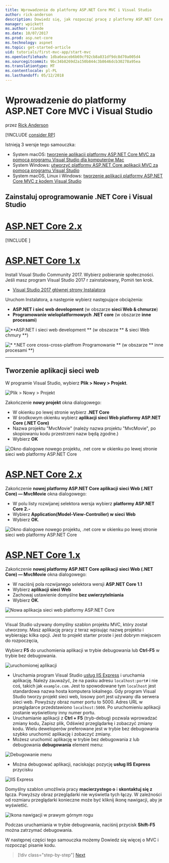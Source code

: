 ```yaml
---
title: Wprowadzenie do platformy ASP.NET Core MVC i Visual Studio
author: rick-anderson
description: Dowiedz się, jak rozpocząć pracę z platformy ASP.NET Core MVC i Visual Studio.
manager: wpickett
ms.author: riande
ms.date: 10/07/2017
ms.prod: asp.net-core
ms.technology: aspnet
ms.topic: get-started-article
uid: tutorials/first-mvc-app/start-mvc
ms.openlocfilehash: 1dba6eaceb6b69cf92cb8a831df9dc8d70a005d4
ms.sourcegitcommit: 9bc34b8269d2a150b844c3b8646dcb30278a95ea
ms.translationtype: MT
ms.contentlocale: pl-PL
ms.lasthandoff: 05/12/2018
---
```

# <a name="get-started-with-aspnet-core-mvc-and-visual-studio"></a>Wprowadzenie do platformy ASP.NET Core MVC i Visual Studio

przez [Rick Anderson](https://twitter.com/RickAndMSFT)

[!INCLUDE [consider RP](../../includes/razor.md)]

Istnieją 3 wersje tego samouczka:

* System macOS: [tworzenie aplikacji platformy ASP.NET Core MVC za pomocą programu Visual Studio dla komputerów Mac](xref:tutorials/first-mvc-app-mac/start-mvc)
* System Windows: [utworzyć platformy ASP.NET Core aplikacji MVC za pomocą programu Visual Studio](xref:tutorials/first-mvc-app/start-mvc)
* System macOS, Linux i Windows: [tworzenie aplikacji platformy ASP.NET Core MVC z kodem Visual Studio](xref:tutorials/first-mvc-app-xplat/start-mvc)

## <a name="install-visual-studio-and-net-core"></a>Zainstaluj oprogramowanie .NET Core i Visual Studio

# <a name="aspnet-core-2xtabaspnetcore2x"></a>[ASP.NET Core 2.x](#tab/aspnetcore2x/)

[!INCLUDE [](~/includes/net-core-prereqs.md)]

# <a name="aspnet-core-1xtabaspnetcore1x"></a>[ASP.NET Core 1.x](#tab/aspnetcore1x/)

Install Visual Studio Community 2017. Wybierz pobieranie społeczności. Jeśli masz program Visual Studio 2017 r zainstalowany, Pomiń ten krok.

* [Visual Studio 2017 głównej strony Instalatora](https://www.visualstudio.com/)

Uruchom Instalatora, a następnie wybierz następujące obciążenia:

* **ASP.NET i sieć web development** (w obszarze **sieci Web & chmurze**)
* **Programowanie wieloplatformowych .NET core** (w obszarze **inne procesami**)

![**ASP.NET i sieci web development ** (w obszarze ** & sieci Web chmury **)](start-mvc/_static/web_workload.png)

![* *.NET core cross-cross-platfrom Programowanie ** (w obszarze ** inne procesami **)](start-mvc/_static/x_plat_wl.png)

---

## <a name="create-a-web-app"></a>Tworzenie aplikacji sieci web

W programie Visual Studio, wybierz **Plik > Nowy > Projekt**.

![Plik > Nowy > Projekt](start-mvc/_static/alt_new_project.png)

Zakończenie **nowy projekt** okna dialogowego:

* W okienku po lewej stronie wybierz **.NET Core**
* W środkowym okienku wybierz **aplikacji sieci Web platformy ASP.NET Core (.NET Core)**
* Nazwa projektu "MvcMovie" (należy nazwa projektu "MvcMovie", po skopiowaniu kodu przestrzeni nazw będą zgodne.)
* Wybierz **OK**

![Okno dialogowe nowego projektu, .net core w okienku po lewej stronie sieci web platformy ASP.NET Core ](start-mvc/_static/new_project2.png)

# <a name="aspnet-core-2xtabaspnetcore2x"></a>[ASP.NET Core 2.x](#tab/aspnetcore2x)

Zakończenie **nowej platformy ASP.NET Core aplikacji sieci Web (.NET Core) — MvcMovie** okna dialogowego:

* W polu listy rozwijanej selektora wersja wybierz **platformy ASP.NET Core 2.-**
* Wybierz **Application(Model-View-Controller) w sieci Web**
* Wybierz **OK**.

![Okno dialogowe nowego projektu, .net core w okienku po lewej stronie sieci web platformy ASP.NET Core ](start-mvc/_static/new_project22.png)

# <a name="aspnet-core-1xtabaspnetcore1x"></a>[ASP.NET Core 1.x](#tab/aspnetcore1x)

Zakończenie **nowej platformy ASP.NET Core aplikacji sieci Web (.NET Core) — MvcMovie** okna dialogowego:

* W naciśnij pola rozwijanego selektora wersji **ASP.NET Core 1.1**
* Wybierz **aplikacji sieci Web**
* Zachowaj ustawienie domyślne **bez uwierzytelniania**
* Wybierz **OK**.

![Nowa aplikacja sieci web platformy ASP.NET Core](start-mvc/_static/p3.png)

---

Visual Studio używany domyślny szablon projektu MVC, który został utworzony. Masz aplikację pracy z teraz wpisując nazwę projektu i wybierając kilka opcji. Jest to projekt starter proste i jest dobrym miejscem do rozpoczęcia,

Wybierz **F5** do uruchomienia aplikacji w trybie debugowania lub **Ctrl-F5** w trybie bez debugowania.
<!-- These images are also used by uid: tutorials/first-mvc-app-xplat/start-mvc -->
![uruchomionej aplikacji](start-mvc/_static/1.png)

* Uruchamia program Visual Studio [usług IIS Express](/iis/extensions/introduction-to-iis-express/iis-express-overview) i uruchamia aplikację. Należy zauważyć, że na pasku adresu `localhost:port#` i nie coś, takich jak `example.com`. Jest to spowodowane tym `localhost` jest standardowa nazwa hosta komputera lokalnego. Gdy program Visual Studio tworzy projekt sieci web, losowy port jest używany dla serwera sieci web. Powyższy obraz numer portu to 5000. Adres URL w przeglądarce przedstawiono `localhost:5000`. Po uruchomieniu aplikacji zostanie wyświetlony inny numer portu.
* Uruchamianie aplikacji z **Ctrl + F5** (tryb-debug) pozwala wprowadzać zmiany kodu, Zapisz plik, Odśwież przeglądarkę i zobaczyć zmiany kodu. Wielu deweloperów preferowane jest w trybie bez debugowania szybko uruchomić aplikację i zobaczyć zmiany.
* Możesz uruchomić aplikację w trybie bez debugowania z lub debugowania **debugowania** element menu:

![Debugowanie menu](start-mvc/_static/debug_menu.png)

* Można debugować aplikacji, naciskając pozycję **usług IIS Express** przycisku

![IIS Express](start-mvc/_static/iis_express.png)

Domyślny szablon umożliwia pracy **macierzystego o** i **skontaktuj się z** łącza. Powyższy obraz przeglądarki nie wyświetla tych łączy. W zależności od rozmiaru przeglądarki konieczne może być kliknij ikonę nawigacji, aby je wyświetlić.

![Ikona nawigacji w prawym górnym rogu](start-mvc/_static/2.png)

Podczas uruchamiania w trybie debugowania, naciśnij przycisk **Shift-F5** można zatrzymać debugowania.

W następnej części tego samouczka możemy Dowiedz się więcej o MVC i rozpocząć pisanie kodu.

> [!div class="step-by-step"]
> [Next](adding-controller.md)  
